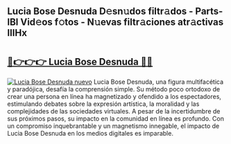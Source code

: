 ## Lucia Bose Desnuda D𝚎sn𝚞dos filtr𝚊dos - Parts-lBl Vid𝚎os f𝚘tos - N𝚞evas filtr𝚊ciones atr𝚊ctivas lIIHx

# <h2><a href="http://mb6b2qz.tromn.icu/?c=Lucia+Bose+Desnuda">🔗👉👉👉 Lucia Bose Desnuda 🔗🔗</a></h2>

[![Lucia Bose Desnuda nuevo](https://i.imgur.com/pEAQMta.gif)](http://mb6b2qz.tromn.icu/?c=Lucia+Bose+Desnuda)
Lucia Bose Desnuda, una figura multifacética y paradójica, desafía la comprensión simple. Su método poco ortodoxo de crear una persona en línea ha magnetizado y ofendido a los espectadores, estimulando debates sobre la expresión artística, la moralidad y las complejidades de las sociedades virtuales. A pesar de la incertidumbre de sus próximos pasos, su impacto en la comunidad en línea es profundo. Con un compromiso inquebrantable y un magnetismo innegable, el impacto de Lucia Bose Desnuda en los medios digitales es imparable.
